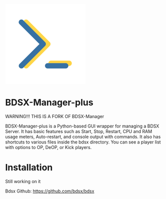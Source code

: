 
![](https://github.com/legitbox/BDSX-Manager-plus/blob/master/bdsxmp.png?raw=true) 
# BDSX-Manager-plus


 WARNING!!! THIS IS A FORK OF BDSX-Manager


BDSX-Manager-plus is a Python-based GUI wrapper for managing a BDSX Server. It has basic features such as Start, Stop, Restart, CPU and RAM usage meters, Auto-restart, and console output with commands. It also has shortcuts to various files inside the bdsx directory. You can see a player list with options to OP, DeOP, or Kick players.

# Installation

Still working on it

Bdsx Github: https://github.com/bdsx/bdsx


